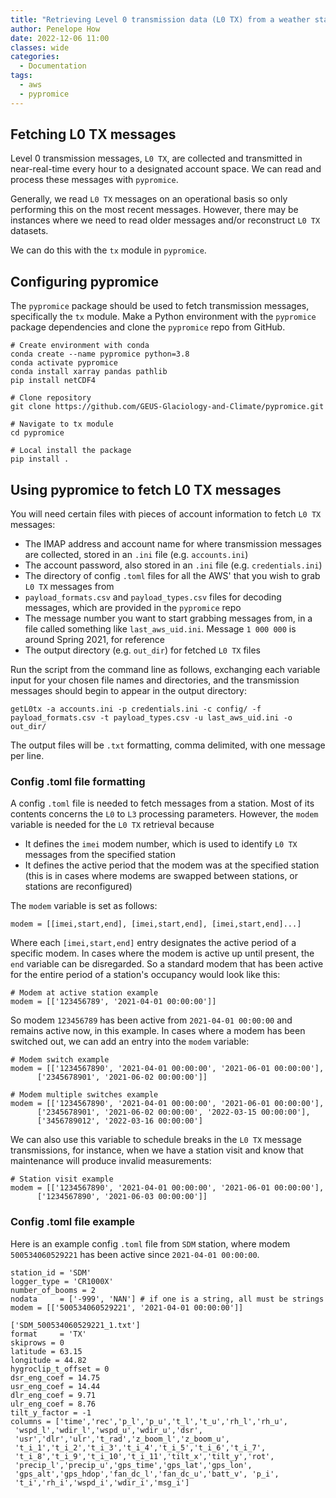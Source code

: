 ```yaml
---
title: "Retrieving Level 0 transmission data (L0 TX) from a weather station"
author: Penelope How
date: 2022-12-06 11:00
classes: wide
categories:
  - Documentation
tags: 
  - aws
  - pypromice
---
```


## Fetching L0 TX messages

Level 0 transmission messages, `L0 TX`, are collected and transmitted in near-real-time every hour to a designated account space. We can read and process these messages with `pypromice`.

Generally, we read `L0 TX` messages on an operational basis so only performing this on the most recent messages. However, there may be instances where we need to read older messages and/or reconstruct `L0 TX` datasets.

We can do this with the `tx` module in `pypromice`.

## Configuring pypromice

The `pypromice` package should be used to fetch transmission messages, specifically the `tx` module. Make a Python environment with the `pypromice` package dependencies and clone the `pypromice` repo from GitHub.

```
# Create environment with conda
conda create --name pypromice python=3.8
conda activate pypromice
conda install xarray pandas pathlib
pip install netCDF4

# Clone repository
git clone https://github.com/GEUS-Glaciology-and-Climate/pypromice.git

# Navigate to tx module
cd pypromice

# Local install the package
pip install .
```

## Using pypromice to fetch L0 TX messages

You will need certain files with pieces of account information to fetch `L0 TX` messages:

- The IMAP address and account name for where transmission messages are collected, stored in an `.ini` file (e.g. `accounts.ini`)
- The account password, also stored in an `.ini` file (e.g. `credentials.ini`) 
- The directory of config `.toml` files for all the AWS' that you wish to grab `L0 TX` messages from
- `payload_formats.csv` and `payload_types.csv` files for decoding messages, which are provided in the `pypromice` repo
- The message number you want to start grabbing messages from, in a file called something like `last_aws_uid.ini`. Message `1 000 000` is around Spring 2021, for reference
- The output directory (e.g. `out_dir`) for fetched `L0 TX` files


Run the script from the command line as follows, exchanging each variable input for your chosen file names and directories, and the transmission messages should begin to appear in the output directory:

```
getL0tx -a accounts.ini -p credentials.ini -c config/ -f payload_formats.csv -t payload_types.csv -u last_aws_uid.ini -o out_dir/
```

The output files will be `.txt` formatting, comma delimited, with one message per line.


### Config .toml file formatting

A config `.toml` file is needed to fetch messages from a station. Most of its contents concerns the `L0` to `L3` processing parameters. However, the `modem` variable is needed for the `L0 TX` retrieval because
- It defines the `imei` modem number, which is used to identify `L0 TX` messages from the specified station
- It defines the active period that the modem was at the specified station (this is in cases where modems are swapped between stations, or stations are reconfigured)

The `modem` variable is set as follows:

```
modem = [[imei,start,end], [imei,start,end], [imei,start,end]...]
```

Where each `[imei,start,end]` entry designates the active period of a specific modem. In cases where the modem is active up until present, the `end` variable can be disregarded. So a standard modem that has been active for the entire period of a station's occupancy would look like this: 

```
# Modem at active station example
modem = [['123456789', '2021-04-01 00:00:00']]
```

So modem `123456789` has been active from `2021-04-01 00:00:00` and remains active now, in this example. In cases where a modem has been switched out, we can add an entry into the `modem` variable:

```
# Modem switch example
modem = [['1234567890', '2021-04-01 00:00:00', '2021-06-01 00:00:00'],
	  ['2345678901', '2021-06-02 00:00:00']] 

# Modem multiple switches example
modem = [['1234567890', '2021-04-01 00:00:00', '2021-06-01 00:00:00'],
	  ['2345678901', '2021-06-02 00:00:00', '2022-03-15 00:00:00'],
	  ['3456789012', '2022-03-16 00:00:00'] 
```

We can also use this variable to schedule breaks in the `L0 TX` message transmissions, for instance, when we have a station visit and know that maintenance will produce invalid measurements:

```
# Station visit example
modem = [['1234567890', '2021-04-01 00:00:00', '2021-06-01 00:00:00'],
	  ['1234567890', '2021-06-03 00:00:00']] 	  
```


### Config .toml file example
Here is an example config `.toml` file from `SDM` station, where modem `500534060529221` has been active since `2021-04-01 00:00:00`.

```
station_id = 'SDM'
logger_type = 'CR1000X'
number_of_booms = 2
nodata     = ['-999', 'NAN'] # if one is a string, all must be strings
modem = [['500534060529221', '2021-04-01 00:00:00']]

['SDM_500534060529221_1.txt']
format     = 'TX'
skiprows = 0
latitude = 63.15 
longitude = 44.82
hygroclip_t_offset = 0 
dsr_eng_coef = 14.75
usr_eng_coef = 14.44
dlr_eng_coef = 9.71
ulr_eng_coef = 8.76 
tilt_y_factor = -1 
columns = ['time','rec','p_l','p_u','t_l','t_u','rh_l','rh_u',
 'wspd_l','wdir_l','wspd_u','wdir_u','dsr',
 'usr','dlr','ulr','t_rad','z_boom_l','z_boom_u',
 't_i_1','t_i_2','t_i_3','t_i_4','t_i_5','t_i_6','t_i_7',
 't_i_8','t_i_9','t_i_10','t_i_11','tilt_x','tilt_y','rot',
 'precip_l','precip_u','gps_time','gps_lat','gps_lon',
 'gps_alt','gps_hdop','fan_dc_l','fan_dc_u','batt_v', 'p_i',
 't_i','rh_i','wspd_i','wdir_i','msg_i']
```
